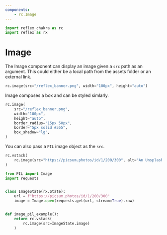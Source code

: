 ```yaml
---
components:
    - rc.Image
---
```


```python exec
import reflex_chakra as rc
import reflex as rx
```

# Image

The Image component can display an image given a `src` path as an argument.
This could either be a local path from the assets folder or an external link.

```python demo
rc.image(src="/reflex_banner.png", width="100px", height="auto")
```

Image composes a box and can be styled simlarly.

```python demo
rc.image(
    src="/reflex_banner.png",
    width="100px",
    height="auto",
    border_radius="15px 50px",
    border="5px solid #555",
    box_shadow="lg",
)
```

You can also pass a `PIL` image object as the `src`.

```python demo box
rc.vstack(
    rc.image(src="https://picsum.photos/id/1/200/300", alt="An Unsplash Image")
)
```

```python
from PIL import Image
import requests


class ImageState(rx.State):
    url = f"https://picsum.photos/id/1/200/300"
    image = Image.open(requests.get(url, stream=True).raw)


def image_pil_example():
    return rc.vstack(
        rc.image(src=ImageState.image)
    )
```
